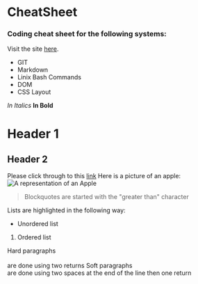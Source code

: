 # CheatSheet
### Coding cheat sheet for the following systems:
Visit the site [here](https://deniskent.github.io/CheatSheet/).
* GIT
* Markdown
* Linix Bash Commands
* DOM
* CSS Layout


_In Italics_
**In Bold**
# Header 1
## Header 2
Please click through to this [link](www.github.com)
Here is a picture of an apple: ![A representation of an Apple](https://bit.ly/2IF3Rlm)
>Blockquotes are started with the "greater than" character

Lists are highlighted in the following way:
* Unordered list
1. Ordered list

Hard paragraphs<br><br>are done using two returns
Soft paragraphs<br>are done using two spaces at the end of the line then one return
<ul>
